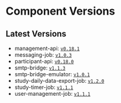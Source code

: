 # Component Versions


## Latest Versions

- management-api: [`v0.18.1`](https://github.com/case-framework/case-backend/releases/tag/management-api@v0.18.1)
- messaging-job: [`v1.0.3`](https://github.com/case-framework/case-backend/releases/tag/messaging-job@v1.0.3)
- participant-api: [`v0.18.0`](https://github.com/case-framework/case-backend/releases/tag/participant-api@v0.18.0)
- smtp-bridge: [`v1.1.3`](https://github.com/case-framework/case-backend/releases/tag/smtp-bridge@v1.1.3)
- smtp-bridge-emulator: [`v1.0.1`](https://github.com/case-framework/case-backend/releases/tag/smtp-bridge-emulator@v1.0.1)
- study-daily-data-export-job: [`v1.2.0`](https://github.com/case-framework/case-backend/releases/tag/study-daily-data-export-job@v1.2.0)
- study-timer-job: [`v1.1.1`](https://github.com/case-framework/case-backend/releases/tag/study-timer-job@v1.1.1)
- user-management-job: [`v1.1.1`](https://github.com/case-framework/case-backend/releases/tag/user-management-job@v1.1.1)


